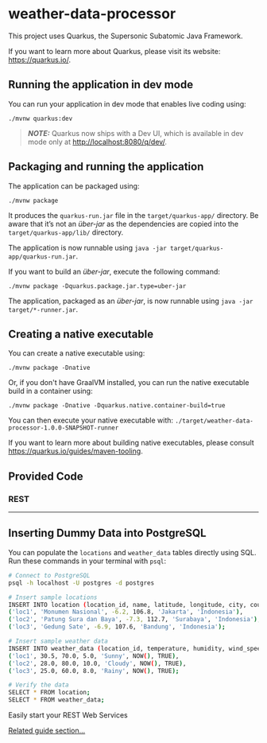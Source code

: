 # weather-data-processor

This project uses Quarkus, the Supersonic Subatomic Java Framework.

If you want to learn more about Quarkus, please visit its website: <https://quarkus.io/>.

## Running the application in dev mode

You can run your application in dev mode that enables live coding using:

```shell script
./mvnw quarkus:dev
```

> **_NOTE:_**  Quarkus now ships with a Dev UI, which is available in dev mode only at <http://localhost:8080/q/dev/>.

## Packaging and running the application

The application can be packaged using:

```shell script
./mvnw package
```

It produces the `quarkus-run.jar` file in the `target/quarkus-app/` directory.
Be aware that it’s not an _über-jar_ as the dependencies are copied into the `target/quarkus-app/lib/` directory.

The application is now runnable using `java -jar target/quarkus-app/quarkus-run.jar`.

If you want to build an _über-jar_, execute the following command:

```shell script
./mvnw package -Dquarkus.package.jar.type=uber-jar
```

The application, packaged as an _über-jar_, is now runnable using `java -jar target/*-runner.jar`.

## Creating a native executable

You can create a native executable using:

```shell script
./mvnw package -Dnative
```

Or, if you don't have GraalVM installed, you can run the native executable build in a container using:

```shell script
./mvnw package -Dnative -Dquarkus.native.container-build=true
```

You can then execute your native executable with: `./target/weather-data-processor-1.0.0-SNAPSHOT-runner`

If you want to learn more about building native executables, please consult <https://quarkus.io/guides/maven-tooling>.

## Provided Code

### REST

---

## Inserting Dummy Data into PostgreSQL

You can populate the `locations` and `weather_data` tables directly using SQL. Run these commands in your terminal with `psql`:

```bash
# Connect to PostgreSQL
psql -h localhost -U postgres -d postgres

# Insert sample locations
INSERT INTO location (location_id, name, latitude, longitude, city, country) VALUES
('loc1', 'Monumen Nasional', -6.2, 106.8, 'Jakarta', 'Indonesia'),
('loc2', 'Patung Sura dan Baya', -7.3, 112.7, 'Surabaya', 'Indonesia'),
('loc3', 'Gedung Sate', -6.9, 107.6, 'Bandung', 'Indonesia');

# Insert sample weather data
INSERT INTO weather_data (location_id, temperature, humidity, wind_speed, conditions, timestamp, processed) VALUES
('loc1', 30.5, 70.0, 5.0, 'Sunny', NOW(), TRUE),
('loc2', 28.0, 80.0, 10.0, 'Cloudy', NOW(), TRUE),
('loc3', 25.0, 60.0, 8.0, 'Rainy', NOW(), TRUE);

# Verify the data
SELECT * FROM location;
SELECT * FROM weather_data;
```

Easily start your REST Web Services

[Related guide section...](https://quarkus.io/guides/getting-started-reactive#reactive-jax-rs-resources)

